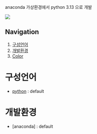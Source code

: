 

anaconda 가상환경에서 python 3.13 으로 개발

<img src="https://capsule-render.vercel.app/api?type=transparent&height=200&section=header&text=todoList&fontSize=90&fontColor=#99bbff&desc=오늘의 할일을 문장으로 변경하여 일기로 저장 시키는 시스템"/>


## Navigation

1. [구성언어](#구성언어)
2. [개발환경](#개발환경)
3. [Color](#color)

# 구성언어
- [python](#python) : default

# 개발환경
- [anaconda] : default

